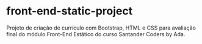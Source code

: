 # front-end-static-project

Projeto de criação de currículo com Bootstrap, HTML e CSS para avaliação final do módulo Front-End Estático do curso Santander Coders by Ada.
